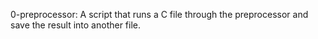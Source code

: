 0-preprocessor: A script that runs a C file through the preprocessor and save the result into another file.

